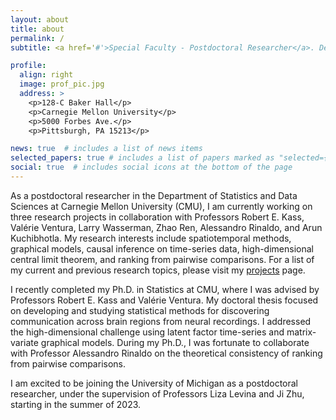 ```yaml
---
layout: about
title: about
permalink: /
subtitle: <a href='#'>Special Faculty - Postdoctoral Researcher</a>. Department of Statistics & Data Sciences, Carnegie Mellon University.

profile:
  align: right
  image: prof_pic.jpg
  address: >
    <p>128-C Baker Hall</p> 
    <p>Carnegie Mellon University</p>
    <p>5000 Forbes Ave.</p>
    <p>Pittsburgh, PA 15213</p>

news: true  # includes a list of news items
selected_papers: true # includes a list of papers marked as "selected={true}"
social: true  # includes social icons at the bottom of the page
---
```


As a postdoctoral researcher in the Department of Statistics and Data Sciences at Carnegie Mellon University (CMU), I am currently working on three research projects in collaboration with Professors Robert E. Kass, Valérie Ventura, Larry Wasserman, Zhao Ren, Alessandro Rinaldo, and Arun Kuchibhotla. My research interests include spatiotemporal methods, graphical models, causal inference on time-series data, high-dimensional central limit theorem, and ranking from pairwise comparisons. For a list of my current and previous research topics, please visit my [projects](https://heejongbong.github.io/projects/) page.

I recently completed my Ph.D. in Statistics at CMU, where I was advised by Professors Robert E. Kass and Valérie Ventura. My doctoral thesis focused on developing and studying statistical methods for discovering communication across brain regions from neural recordings. I addressed the high-dimensional challenge using latent factor time-series and matrix-variate graphical models. During my Ph.D., I was fortunate to collaborate with Professor Alessandro Rinaldo on the theoretical consistency of ranking from pairwise comparisons.

I am excited to be joining the University of Michigan as a postdoctoral researcher, under the supervision of Professors Liza Levina and Ji Zhu, starting in the summer of 2023.